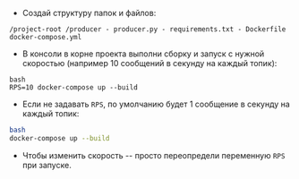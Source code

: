 -  Создай структуру папок и файлов:

```
/project-root /producer - producer.py - requirements.txt - Dockerfile docker-compose.yml
```

-  В консоли в корне проекта выполни сборку и запуск с нужной скоростью (например 10 сообщений в секунду на каждый топик):

```
bash
RPS=10 docker-compose up --build
```

-  Если не задавать `RPS`, по умолчанию будет 1 сообщение в секунду на каждый топик:

```bash
bash
docker-compose up --build
```

-  Чтобы изменить скорость -- просто переопредели переменную `RPS` при запуске.


